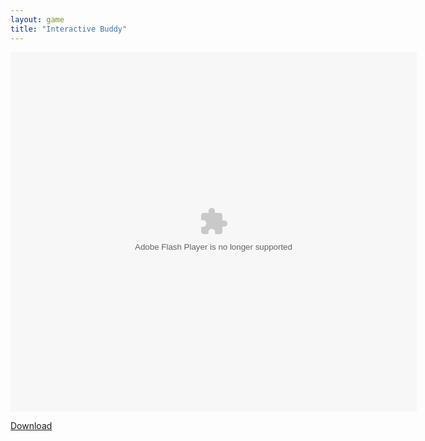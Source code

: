 ```yaml
---
layout: game
title: "Interactive Buddy"
---
```


<object width="100" height="100">
    <embed src="InteractiveBuddy.swf" flashvars="" base="" quality="high" allowscriptaccess="always" allowfullscreen="true" bgcolor="" wmode="window" width="650" height="575" type="application/x-shockwave-flash" pluginspage="http://www.macromedia.com/go/getflashplayer">
</object>

<br>

<a href="InteractiveBuddy.swf" download class="btn btn-secondary">Download</a>
